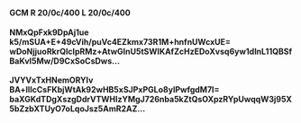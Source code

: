 #### GCM R 20/0c/400 L 20/0c/400
**NMxQpFxk9DpAj1ue**<br/>**k5/mSUA+E+49cVih/puVc4EZkmx73R1M+hnfnUWcxUE=**<br/>**wDoNjjuoRkrQlclpRMz+AtwGInU5tSWIKAfZcHzEDoXvsq6yw1dInL11QBSfBaKvI5Mw/D9CxSoCsDws...**<br/><br/>
**JVYVxTxHNemORYIv**<br/>**BA+lIlcCsFKbjWtAk92wHB5xSJPxPGLo8ylPwfgdM7I=**<br/>**baXGKdTDgXszgDdrVTWHIzYMgJ726nba5kZtQsOXpzRYpUwqqW3j95X5bZzbXTUyO7oLqoJsz5AmR2AZ...**